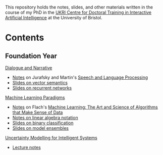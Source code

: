 This repository holds the notes, slides, and other materials written in the
course of my PhD in the [UKRI Centre for Doctoral Training in Interactive
Artificial Intelligence](https://www.bristol.ac.uk/cdt/interactive-ai/) at the
University of Bristol.

# Contents

## Foundation Year

[Dialogue and Narrative](https://www.bristol.ac.uk/unit-programme-catalogue/UnitDetails.jsa;?ayrCode=23%2F24&unitCode=COMSM0023)

- [Notes](./foundation-year/comsm0023-dialogue-and-narrative/speech-and-language-processing/speech-and-language-processing.pdf)
  on Jurafsky and Martin's [Speech and Language Processing](https://web.stanford.edu/~jurafsky/slp3/)
- [Slides on vector semantics](./foundation-year/comsm0023-dialogue-and-narrative/slides/week-4-vector-semantics/week-4-vector-semantics.pdf)
- [Slides on recurrent networks](./foundation-year/comsm0023-dialogue-and-narrative/slides/week-7-recurrent-networks/week-7-recurrent-networks.pdf)

[Machine Learning Paradigms](https://www.bris.ac.uk/unit-programme-catalogue/UnitDetails.jsa?ayrCode=23%2F24&unitCode=COMSM0025)

- [Notes](./foundation-year/comsm0025-machine-learning-paradigms/machine-learning/machine-learning.pdf)
  on Flach's [Machine Learning: The Art and Science of Algorithms that Make Sense of Data](http://people.cs.bris.ac.uk/~flach/mlbook/)
- [Notes on linear algebra notation](./foundation-year/comsm0025-machine-learning-paradigms/linear-algebra/linear-algebra.pdf)
- [Slides on binary classification](./foundation-year/comsm0025-machine-learning-paradigms/slides/week-2-binary-classification/week-2-binary-classification.pdf)
- [Slides on model ensembles](./foundation-year/comsm0025-machine-learning-paradigms/slides/week-9-model-ensembles/week-9-model-ensembles.pdf)

[Uncertainty Modelling for Intelligent Systems](https://www.bris.ac.uk/unit-programme-catalogue/UnitDetails.jsa?ayrCode=23%2F24&unitCode=EMATM1120)

- [Lecture notes](./foundation-year/ematm0060-uncertainty-modelling/lecture-notes/lecture-notes.pdf)

